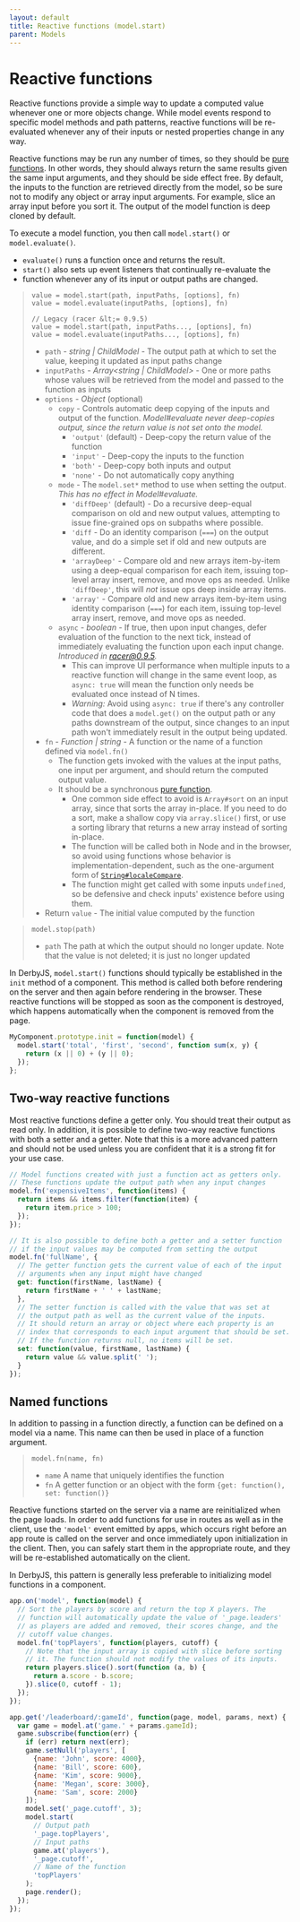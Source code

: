 ```yaml
---
layout: default
title: Reactive functions (model.start)
parent: Models
---
```


# Reactive functions

Reactive functions provide a simple way to update a computed value whenever one or more objects change. While model events respond to specific model methods and path patterns, reactive functions will be re-evaluated whenever any of their inputs or nested properties change in any way.

Reactive functions may be run any number of times, so they should be [pure functions](https://en.wikipedia.org/wiki/Pure_function). In other words, they should always return the same results given the same input arguments, and they should be side effect free. By default, the inputs to the function are retrieved directly from the model, so be sure not to modify any object or array input arguments. For example, slice an array input before you sort it. The output of the model function is deep cloned by default.

To execute a model function, you then call `model.start()` or `model.evaluate()`.
* `evaluate()` runs a function once and returns the result.
* `start()` also sets up event listeners that continually re-evaluate the
* function whenever any of its input or output paths are changed.

> ```
> value = model.start(path, inputPaths, [options], fn)
> value = model.evaluate(inputPaths, [options], fn)
> ```
> ```
> // Legacy (racer &lt;= 0.9.5)
> value = model.start(path, inputPaths..., [options], fn)
> value = model.evaluate(inputPaths..., [options], fn)
> ```
>
> * `path` - _string | ChildModel_ - The output path at which to set the value,
>   keeping it updated as input paths change
> * `inputPaths` - _Array<string | ChildModel>_ - One or more paths whose values
>   will be retrieved from the model and passed to the function as inputs
> * `options` - _Object_ (optional)
>   * `copy` - Controls automatic deep copying of the inputs and output of the
>     function. _Model#evaluate never deep-copies output, since the return
>     value is not set onto the model._
>     - `'output'` (default) - Deep-copy the return value of the function
>     - `'input'` - Deep-copy the inputs to the function
>     - `'both'` - Deep-copy both inputs and output
>     - `'none'` - Do not automatically copy anything
>   * `mode` - The `model.set*` method to use when setting the output. _This has
>     no effect in Model#evaluate._
>     - `'diffDeep'` (default) - Do a recursive deep-equal comparison on old
>       and new output values, attempting to issue fine-grained ops on subpaths
>       where possible.
>     - `'diff` - Do an identity comparison (`===`) on the output value, and do
>       a simple set if old and new outputs are different.
>     - `'arrayDeep'` - Compare old and new arrays item-by-item using a
>       deep-equal comparison for each item, issuing top-level array insert,
>       remove, and move ops as needed. Unlike `'diffDeep'`, this will _not_
>       issue ops deep inside array items.
>     - `'array'` - Compare old and new arrays item-by-item using identity
>       comparison (`===`) for each item, issuing top-level array insert,
>       remove, and move ops as needed.
>   * `async` - _boolean_ - If true, then upon input changes, defer evaluation
>     of the function to the next tick, instead of immediately evaluating the
>     function upon each input change. _Introduced in [racer@0.9.5](https://github.com/derbyjs/racer/releases/tag/v0.9.5)._
>     - This can improve UI performance when multiple inputs to a reactive
>       function will change in the same event loop, as `async: true` will
>       mean the function only needs be evaluated once instead of N times.
>     - _Warning:_ Avoid using `async: true` if there's any controller code
>       that does a `model.get()` on the output path or any paths downstream
>       of the output, since changes to an input path won't immediately result
>       in the output being updated.
> * `fn` - _Function | string_ -  A function or the name of a function defined
>   via `model.fn()`
>   * The function gets invoked with the values at the input paths, one input
>     per argument, and should return the computed output value.
>   * It should be a synchronous [pure function](https://en.wikipedia.org/wiki/Pure_function).
>     - One common side effect to avoid is `Array#sort` on an input array, since
>       that sorts the array in-place. If you need to do a sort, make a shallow
>       copy via `array.slice()` first, or use a sorting library that returns a
>       new array instead of sorting in-place.
>     - The function will be called both in Node and in the browser, so avoid
>       using functions whose behavior is implementation-dependent, such as the
>       one-argument form of [`String#localeCompare`](https://developer.mozilla.org/en-US/docs/Web/JavaScript/Reference/Global_Objects/String/localeCompare).
>     - The function might get called with some inputs `undefined`, so be
>       defensive and check inputs' existence before using them.
> * Return `value` - The initial value computed by the function

> `model.stop(path)`
> * `path` The path at which the output should no longer update. Note that the value is not deleted; it is just no longer updated

In DerbyJS, `model.start()` functions should typically be established in the `init` method of a component. This method is called both before rendering on the server and then again before rendering in the browser. These reactive functions will be stopped as soon as the component is destroyed, which happens automatically when the component is removed from the page.

```js
MyComponent.prototype.init = function(model) {
  model.start('total', 'first', 'second', function sum(x, y) {
    return (x || 0) + (y || 0);
  });
};
```

## Two-way reactive functions

Most reactive functions define a getter only. You should treat their output as read only. In addition, it is possible to define two-way reactive functions with both a setter and a getter. Note that this is a more advanced pattern and should not be used unless you are confident that it is a strong fit for your use case.

```js
// Model functions created with just a function act as getters only.
// These functions update the output path when any input changes
model.fn('expensiveItems', function(items) {
  return items && items.filter(function(item) {
    return item.price > 100;
  });
});

// It is also possible to define both a getter and a setter function
// if the input values may be computed from setting the output
model.fn('fullName', {
  // The getter function gets the current value of each of the input
  // arguments when any input might have changed
  get: function(firstName, lastName) {
    return firstName + ' ' + lastName;
  },
  // The setter function is called with the value that was set at
  // the output path as well as the current value of the inputs.
  // It should return an array or object where each property is an
  // index that corresponds to each input argument that should be set.
  // If the function returns null, no items will be set.
  set: function(value, firstName, lastName) {
    return value && value.split(' ');
  }
});
```

## Named functions

In addition to passing in a function directly, a function can be defined on a model via a name. This name can then be used in place of a function argument.

> `model.fn(name, fn)`
> * `name` A name that uniquely identifies the function
> * `fn` A getter function or an object with the form `{get: function(), set: function()}`

Reactive functions started on the server via a name are reinitialized when the page loads. In order to add functions for use in routes as well as in the client, use the `'model'` event emitted by apps, which occurs right before an app route is called on the server and once immediately upon initialization in the client. Then, you can safely start them in the appropriate route, and they will be re-established automatically on the client.

In DerbyJS, this pattern is generally less preferable to initializing model functions in a component.

```js
app.on('model', function(model) {
  // Sort the players by score and return the top X players. The
  // function will automatically update the value of '_page.leaders'
  // as players are added and removed, their scores change, and the
  // cutoff value changes.
  model.fn('topPlayers', function(players, cutoff) {
    // Note that the input array is copied with slice before sorting
    // it. The function should not modify the values of its inputs.
    return players.slice().sort(function (a, b) {
      return a.score - b.score;
    }).slice(0, cutoff - 1);
  });
});

app.get('/leaderboard/:gameId', function(page, model, params, next) {
  var game = model.at('game.' + params.gameId);
  game.subscribe(function(err) {
    if (err) return next(err);
    game.setNull('players', [
      {name: 'John', score: 4000},
      {name: 'Bill', score: 600},
      {name: 'Kim', score: 9000},
      {name: 'Megan', score: 3000},
      {name: 'Sam', score: 2000}
    ]);
    model.set('_page.cutoff', 3);
    model.start(
      // Output path
      '_page.topPlayers',
      // Input paths
      game.at('players'),
      '_page.cutoff',
      // Name of the function
      'topPlayers'
    );
    page.render();
  });
});
```
